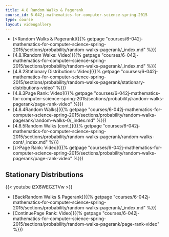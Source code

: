```yaml
---
title: 4.8 Random Walks & Pagerank
course_id: 6-042j-mathematics-for-computer-science-spring-2015
type: course
layout: videogallery
---
```

*   [<Random Walks & Pagerank]({{% getpage "courses/6-042j-mathematics-for-computer-science-spring-2015/sections/probability/random-walks-pagerank/_index.md" %}})
*   [4.8.1Random Walks: Video]({{% getpage "courses/6-042j-mathematics-for-computer-science-spring-2015/sections/probability/random-walks-pagerank/_index.md" %}})
*   [4.8.2Stationary Distributions: Video]({{% getpage "courses/6-042j-mathematics-for-computer-science-spring-2015/sections/probability/random-walks-pagerank/stationary-distributions-video" %}})
*   [4.8.3Page Rank: Video]({{% getpage "courses/6-042j-mathematics-for-computer-science-spring-2015/sections/probability/random-walks-pagerank/page-rank-video" %}})
*   [4.8.4Random Walks]({{% getpage "courses/6-042j-mathematics-for-computer-science-spring-2015/sections/probability/random-walks-pagerank/random-walks-0/_index.md" %}})
*   [4.8.5Random Walks (cont.)]({{% getpage "courses/6-042j-mathematics-for-computer-science-spring-2015/sections/probability/random-walks-pagerank/random-walks-cont/_index.md" %}})
*   [\\>Page Rank: Video]({{% getpage "courses/6-042j-mathematics-for-computer-science-spring-2015/sections/probability/random-walks-pagerank/page-rank-video" %}})

Stationary Distributions
------------------------

{{< youtube iZX8WEGZTVw >}}

*   [BackRandom Walks & Pagerank]({{% getpage "courses/6-042j-mathematics-for-computer-science-spring-2015/sections/probability/random-walks-pagerank/_index.md" %}})
*   [ContinuePage Rank: Video]({{% getpage "courses/6-042j-mathematics-for-computer-science-spring-2015/sections/probability/random-walks-pagerank/page-rank-video" %}})